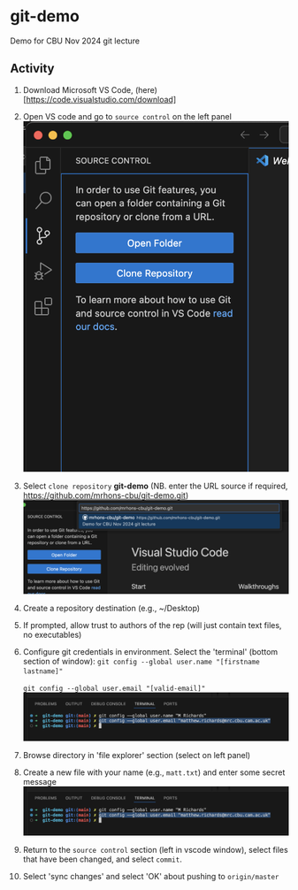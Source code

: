 # git-demo
Demo for CBU Nov 2024 git lecture

## Activity

1. Download Microsoft VS Code, (here)[https://code.visualstudio.com/download]
2. Open VS code and go to `source control` on the left panel
![enter-credentials](/img/source-control-clone.png "clone1")
3. Select `clone repository` **git-demo** (NB. enter the URL source if required, https://github.com/mrhons-cbu/git-demo.git)
![clone2](/img/clone-repo.png "Clone repository via source")
4. Create a repository destination (e.g., ~/Desktop)
5. If prompted, allow trust to authors of the rep (will just contain text files, no executables)
6. Configure git credentials in environment. Select the 'terminal' (bottom section of window):
    `git config --global user.name "[firstname lastname]"`

    `git config --global user.email "[valid-email]"`
![enter-credentials](/img/config-cred.png "Credentials via git terminal")
7. Browse directory in 'file explorer' section (select on left panel)
8. Create a new file with your name (e.g., `matt.txt`) and enter some secret message
![enter-credentials](/img/config-cred.png "Credentials via git terminal")
9. Return to the `source control` section (left in vscode window), select files that have been changed, and select `commit`.
10. Select 'sync changes' and select 'OK' about pushing to `origin/master`